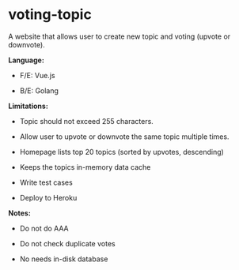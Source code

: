 # voting-topic

A website that allows user to create new topic and voting (upvote or downvote).

**Language:**

* F/E: Vue.js

* B/E: Golang

**Limitations:**

* Topic should not exceed 255 characters.

* Allow user to upvote or downvote the same topic multiple times.

* Homepage lists top 20 topics (sorted by upvotes, descending)

* Keeps the topics in-memory data cache

* Write test cases

* Deploy to Heroku

**Notes:**

* Do not do AAA

* Do not check duplicate votes

* No needs in-disk database
